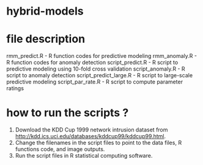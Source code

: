 # hybrid-models

# file description
rmm_predict.R - R function codes for predictive modeling 
rmm_anomaly.R - R function codes for anomaly detection
script_predict.R - R script to predictive modeling using 10-fold cross validation
script_anomaly.R - R script to anomaly detection 
script_predict_large.R - R script to large-scale predictive modeling
script_par_rate.R - R script to compute parameter ratings

# how to run the scripts ?
1. Download the KDD Cup 1999 network intrusion dataset from http://kdd.ics.uci.edu/databases/kddcup99/kddcup99.html.
2. Change the filenames in the script files to point to the data files, R functions code, and image outputs.
3. Run the script files in R statistical computing software.
